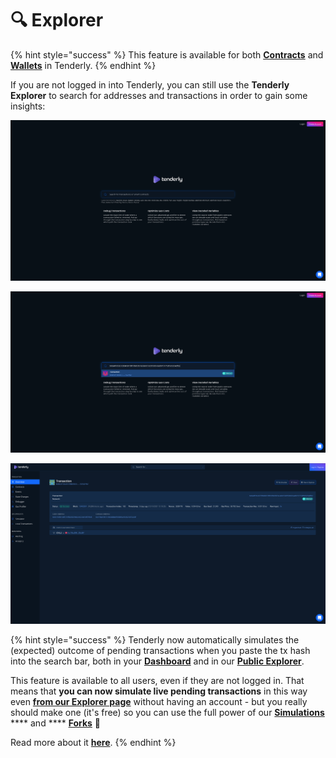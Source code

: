 # 🔍 Explorer

{% hint style="success" %}
This feature is available for both [**Contracts**](monitoring/smart-contracts/) and [**Wallets**](monitoring/wallets/) in Tenderly.
{% endhint %}

If you are not logged in into Tenderly, you can still use the **Tenderly Explorer** to search for addresses and transactions in order to gain some insights:

![](<.gitbook/assets/Screenshot 2021-10-15 at 12.49.00.png>)

![](<.gitbook/assets/Screenshot 2021-10-15 at 12.50.24.png>)

![](<.gitbook/assets/Screenshot 2021-10-15 at 12.50.57.png>)

{% hint style="success" %}
Tenderly now automatically simulates the (expected) outcome of pending transactions when you paste the tx hash into the search bar, both in your [**Dashboard**](https://dashboard.tenderly.co) and in our [**Public Explorer**](https://dashboard.tenderly.co/explorer).

This feature is available to all users, even if they are not logged in. That means that **you can now simulate live pending transactions** in this way even [**from our Explorer page**](https://dashboard.tenderly.co/explorer) without having an account - but you really should make one (it's free) so you can use the full power of our [**Simulations**](simulations-and-forks/how-to-simulate-a-transaction/) **** and **** [**Forks**](simulations-and-forks/how-to-create-a-fork/) 🚀

Read more about it [**here**](monitoring/contracts/mempool-and-simulating-pending-transactions.md).
{% endhint %}
